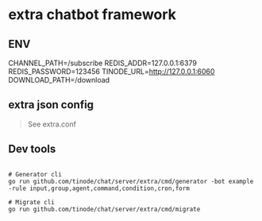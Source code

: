 # extra chatbot framework

## ENV

CHANNEL_PATH=/subscribe
REDIS_ADDR=127.0.0.1:6379
REDIS_PASSWORD=123456
TINODE_URL=http://127.0.0.1:6060
DOWNLOAD_PATH=/download

## extra json config

> See extra.conf

## Dev tools

```shell

# Generator cli
go run github.com/tinode/chat/server/extra/cmd/generator -bot example -rule input,group,agent,command,condition,cron,form

# Migrate cli
go run github.com/tinode/chat/server/extra/cmd/migrate
```

